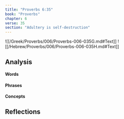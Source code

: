 ```yaml
---
title: "Proverbs 6:35"
book: "Proverbs"
chapter: 6
verse: 35
section: "Adultery is self-destruction"
---
```

![[/Greek/Proverbs/006/Proverbs-006-035G.md#Text]]
![[/Hebrew/Proverbs/006/Proverbs-006-035H.md#Text]]

## Analysis

#### Words

#### Phrases

#### Concepts

## Reflections
